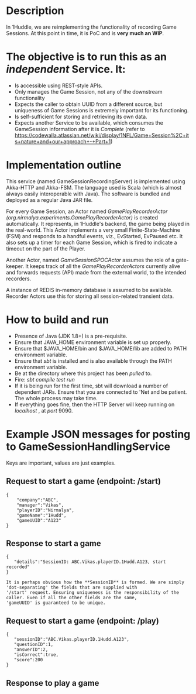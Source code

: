 
# Description
In 1Huddle, we are reimplementing the functionality of recording Game Sessions. At this point in time,
it is PoC and is **very much an WIP**.

# The objective is to run this as an _independent_ Service. It:

 *   Is accessible using REST-style APIs.
 *   Only manages the Game Session, not any of the downstream functionality
 *   Expects the caller to obtain UUID from a different source, but 
     uniqueness of Game Sessions is extremely important for its functioning.
 *   Is self-sufficient for storing and retrieving its own data.
 *   Expects another Service to be available, which consumes the GameSession information
     after it is *Complete* (refer to https://codewalla.atlassian.net/wiki/display/1NFL/Game+Session%2C+its+nature+and+our+approach+-+Part+1)

# Implementation outline

This service (named GameSessionRecordingServer) is implemented using Akka-HTTP and Akka-FSM. The language
used is Scala (which is almost always easily interoperable with Java). The software is bundled and deployed as 
a regular Java JAR file.

For every Game Session, an Actor named *GamePlayRecorderActor (org.nirmalya.experiments.GamePlayRecorderActor)* is created automatically. It represents, in 1Huddle's
backend, the game being played in the real-world. This Actor implements a very small Finite-State-Machine (FSM) and 
responds to a handful events, viz., EvStarted, EvPaused etc. It also sets up a timer for each Game Session, which is
fired to indicate a timeout on the part of the Player. 

Another Actor, named *GameSessionSPOCActor* assumes the role of a gate-keeper. It keeps track of all the *GamePlayRecorderActors*
currently alive and forwards requests (API) made from the external world, to the intended recorders.

A instance of REDIS in-memory database is assumed to be available. Recorder Actors use this for storing all
session-related transient data.

# How to build and run
* Presence of Java (JDK 1.8+) is a pre-requisite.
* Ensure that JAVA_HOME environment variable is set up properly.
* Ensure that $JAVA_HOME/bin and $JAVA_HOME/lib are added to PATH environment variable.
* Ensure that _sbt_ is installed and is also available through the PATH environment variable.
* Be at the directory where this project has been _pulled_ to.
* Fire: _sbt compile test run_
* If it is being run for the first time, sbt will download a number of dependent JARs. Ensure that you are connected to
 'Net and be patient. The whole process may take time.
* If everything goes fine, then the HTTP Server will keep running on _localhost_ , at _port_ 9090.

#   Example JSON messages for posting to GameSessionHandlingService

Keys are important, values are just examples.

##  Request to start a game (endpoint:  /start)
    {
        "company":"ABC",
        "manager":"Vikas",
        "playerID":"Nirmalya",
        "gameName":"1Hudd",
        "gameUUID":"A123"
    }
    
##  Response to start a game
    
    {
       "details":"SessionID: ABC.Vikas.playerID.1Hudd.A123, start recorded"
    }
    
    It is perhaps obvious how the **SessionID** is formed. We are simply 'dot-separating' the fields that are supplied with
    '/start' request. Ensuring uniqueness is the responsibility of the caller. Even if all the other fields are the same,
    'gameUUID' is guaranteed to be unique. 

##  Request to start a game (endpoint:  /play)
    {
       "sessionID":"ABC.Vikas.playerID.1Hudd.A123",
       "questionID":1,
       "answerID":2,
       "isCorrect":true,
       "score":200
    }

##  Response to play a game





